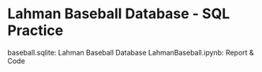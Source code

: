 # Lahman Baseball Database - SQL Practice

baseball.sqlite: Lahman Baseball Database
LahmanBaseball.ipynb: Report & Code
